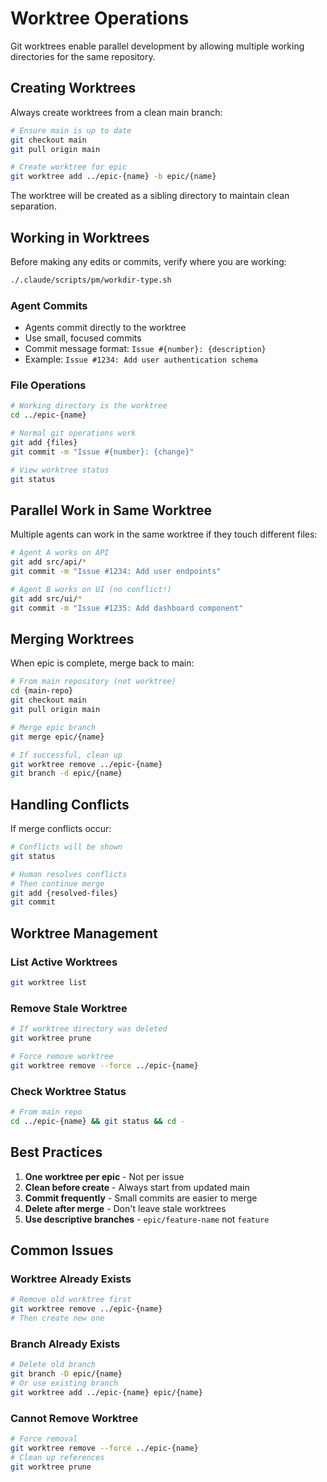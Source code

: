 # Worktree Operations

Git worktrees enable parallel development by allowing multiple working directories for the same repository.

## Creating Worktrees

Always create worktrees from a clean main branch:
```bash
# Ensure main is up to date
git checkout main
git pull origin main

# Create worktree for epic
git worktree add ../epic-{name} -b epic/{name}
```

The worktree will be created as a sibling directory to maintain clean separation.

## Working in Worktrees

Before making any edits or commits, verify where you are working:

```bash
./.claude/scripts/pm/workdir-type.sh
```

### Agent Commits
- Agents commit directly to the worktree
- Use small, focused commits
- Commit message format: `Issue #{number}: {description}`
- Example: `Issue #1234: Add user authentication schema`

### File Operations
```bash
# Working directory is the worktree
cd ../epic-{name}

# Normal git operations work
git add {files}
git commit -m "Issue #{number}: {change}"

# View worktree status
git status
```

## Parallel Work in Same Worktree

Multiple agents can work in the same worktree if they touch different files:
```bash
# Agent A works on API
git add src/api/*
git commit -m "Issue #1234: Add user endpoints"

# Agent B works on UI (no conflict!)
git add src/ui/*
git commit -m "Issue #1235: Add dashboard component"
```

## Merging Worktrees

When epic is complete, merge back to main:
```bash
# From main repository (not worktree)
cd {main-repo}
git checkout main
git pull origin main

# Merge epic branch
git merge epic/{name}

# If successful, clean up
git worktree remove ../epic-{name}
git branch -d epic/{name}
```

## Handling Conflicts

If merge conflicts occur:
```bash
# Conflicts will be shown
git status

# Human resolves conflicts
# Then continue merge
git add {resolved-files}
git commit
```

## Worktree Management

### List Active Worktrees
```bash
git worktree list
```

### Remove Stale Worktree
```bash
# If worktree directory was deleted
git worktree prune

# Force remove worktree
git worktree remove --force ../epic-{name}
```

### Check Worktree Status
```bash
# From main repo
cd ../epic-{name} && git status && cd -
```

## Best Practices

1. **One worktree per epic** - Not per issue
2. **Clean before create** - Always start from updated main
3. **Commit frequently** - Small commits are easier to merge
4. **Delete after merge** - Don't leave stale worktrees
5. **Use descriptive branches** - `epic/feature-name` not `feature`

## Common Issues

### Worktree Already Exists
```bash
# Remove old worktree first
git worktree remove ../epic-{name}
# Then create new one
```

### Branch Already Exists
```bash
# Delete old branch
git branch -D epic/{name}
# Or use existing branch
git worktree add ../epic-{name} epic/{name}
```

### Cannot Remove Worktree
```bash
# Force removal
git worktree remove --force ../epic-{name}
# Clean up references
git worktree prune
```